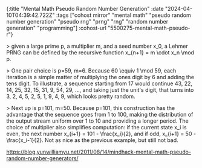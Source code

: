 {:title "Mental Math Pseudo Random Number Generation"
 :date "2024-04-10T04:39:42.722Z"
 :tags ["cohost mirror" "mental math" "pseudo random number generation" "pseudo rng" "prng" "rng" "random number generation" "programming"]
 :cohost-url "5500275-mental-math-pseudo-r"}

\> given a large prime p, a multiplier m, and a seed number x_0, a Lehmer PRNG can be defined by the recursive function x_{n+1} = m \cdot x_n \mod p.

\> One pair choice is p=59, m=6. Because 60 \equiv 1 \mod 59, each iteration is a simple matter of multiplying the ones digit by 6 and adding the tens digit. To illustrate, a sequence starting from 17 would continue 43, 22, 14, 25, 32, 15, 31, 9, 54, 29, ..., and taking just the unit's digit, that turns into 3, 2, 4, 5, 2, 5, 1, 9, 4, 9, which looks pretty random.

\> Next up is p=101, m=50. Because p=101, this construction has the advantage that the sequence goes from 1 to 100, making the distribution of the output stream uniform over 1 to 10 and providing a longer period. The choice of multiplier also simplifies computation: if the current state x_i is even, the next number x_{i+1} = 101 - \frac{x_i}{2}, and if odd, x_{i+1} = 50 - \frac{x_i-1}{2}. Not as nice as the previous example, but still not bad.

https://blog.yunwilliamyu.net/2011/08/14/mindhack-mental-math-pseudo-random-number-generators/
